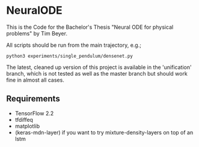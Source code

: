# NeuralODE

This is the Code for the Bachelor's Thesis "Neural ODE for physical problems" by Tim Beyer.

All scripts should be run from the main trajectory, e.g.;
```
python3 experiments/single_pendulum/densenet.py
```
The latest, cleaned up version of this project is available in the 'unification' branch, which is not tested as well as the master branch but should work fine in almost all cases.

## Requirements
* TensorFlow 2.2
* tfdiffeq
* matplotlib
* (keras-mdn-layer) if you want to try mixture-density-layers on top of an lstm